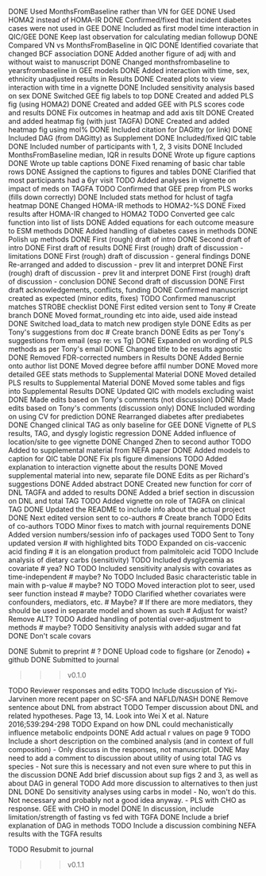 DONE Used MonthsFromBaseline rather than VN for GEE
DONE Used HOMA2 instead of HOMA-IR
DONE Confirmed/fixed that incident diabetes cases were not used in GEE
DONE Included as first model time interaction in QIC/GEE
DONE Keep last observation for calculating median followup
DONE Compared VN vs MonthsFromBaseline in QIC
DONE Identified covariate that changed BCF association
DONE Added another figure of adj with and without waist to manuscript
DONE Changed monthsfrombaseline to yearsfrombaseline in GEE models
DONE Added interaction with time, sex, ethnicity unadjusted results in Results
DONE Created plots to view interaction with time in a vignette
DONE Included sensitivity analysis based on sex
DONE Switched GEE fig labels to top
DONE Created and added PLS fig (using HOMA2)
DONE Created and added GEE with PLS scores code and results
DONE Fix outcomes in heatmap and add axis tilt
DONE Created and added heatmap fig (with just TAGFA)
DONE Created and added heatmap fig using mol%
DONE Included citation for DAGitty (or link)
DONE Included DAG (from DAGitty) as Supplement
DONE Included/fixed QIC table
DONE Included number of participants with 1, 2, 3 visits
DONE Included MonthsFromBaseline median, IQR in results
DONE Wrote up figure captions
DONE Wrote up table captions
DONE Fixed renaming of basic char table rows
DONE Assigned the captions to figures and tables
DONE Clarified that most participants had a 6yr visit
TODO Added analyses in vignette on impact of meds on TAGFA
TODO Confirmed that GEE prep from PLS works (fills down correctly)
DONE Included stats method for hclust of tagfa heatmap
DONE Changed HOMA-IR methods to HOMA2-%S
DONE Fixed results after HOMA-IR changed to HOMA2
TODO Converted gee calc function into list of lists
DONE Added equations for each outcome measure to ESM methods
DONE Added handling of diabetes cases in methods
DONE Polish up methods
DONE First (rough) draft of intro
DONE Second draft of intro
DONE First draft of results
DONE First (rough) draft of discussion - limitations
DONE First (rough) draft of discussion - general findings
DONE Re-arranged and added to discussion - prev lit and interpret
DONE First (rough) draft of discussion - prev lit and interpret
DONE First (rough) draft of discussion - conclusion
DONE Second draft of discussion
DONE First draft acknowledgements, conflicts, funding
DONE Confirmed manuscript created as expected (minor edits, fixes)
TODO Confirmed manuscript matches STROBE checklist
DONE First edited version sent to Tony # Create branch
DONE Moved format_rounding etc into aide, used aide instead
DONE Switched load_data to match new prodigen style
DONE Edits as per Tony's suggestions from doc # Create branch
DONE Edits as per Tony's suggestions from email (esp re: vs Tg)
DONE Expanded on wording of PLS methods as per Tony's email
DONE Changed title to be results agnostic
DONE Removed FDR-corrected numbers in Results
DONE Added Bernie onto author list
DONE Moved degree before affil number
DONE Moved more detailed GEE stats methods to Supplemental Material
DONE Moved detailed PLS results to Supplemental Material
DONE Moved some tables and figs into Supplemental Results
DONE Updated QIC with models excluding waist
DONE Made edits based on Tony's comments (not discussion)
DONE Made edits based on Tony's comments (discussion only)
DONE Included wording on using CV for prediction
DONE Rearranged diabetes after prediabetes
DONE Changed clinical TAG as only baseline for GEE
DONE Vignette of PLS results, TAG, and dysgly logistic regression
DONE Added influence of location/site to gee vignette
DONE Changed Zhen to second author
TODO Added to supplemental material from NEFA paper
DONE Added models to caption for QIC table
DONE Fix pls figure dimensions
TODO Added explanation to interaction vignette about the results
DONE Moved supplemental material into new, separate file
DONE Edits as per Richard's suggestions
DONE Added abstract
DONE Created new function for corr of DNL TAGFA and added to results
DONE Added a brief section in discussion on DNL and total TAG
TODO Added vignette on role of TAGFA on clinical TAG
DONE Updated the README to include info about the actual project
DONE Next edited version sent to co-authors # Create branch
TODO Edits of co-authors
TODO Minor fixes to match with journal requirements
DONE Added version numbers/session info of packages used
TODO Sent to Tony updated version # with highlighted bits
TODO Expanded on cis-vaccenic acid finding # it is an elongation product from palmitoleic acid
TODO Include analysis of dietary carbs (sensitivity)
TODO Included dysglycemia as covariate # yea? NO
TODO Included sensitivity analysis with covariates as time-independent # maybe? No
TODO Included Basic characteristic table in main with p-value # maybe? NO
TODO Moved interaction plot to seer, used seer function instead # maybe?
TODO Clarified whether covariates were confounders, mediators, etc.
    # Maybe?
    # If there are more mediators, they should be used in separate model and shown as such
    # Adjust for waist? Remove ALT?
TODO Added handling of potential over-adjustment to methods # maybe?
TODO Sensitivity analysis with added sugar and fat
DONE Don't scale covars

DONE Submit to preprint # ?
DONE Upload code to figshare (or Zenodo) + github
DONE Submitted to journal
>>> v0.1.0

TODO Reviewer responses and edits
TODO Include discussion of Yki-Jarvinen more recent paper on SC-SFA and NAFLD/NASH
DONE Remove sentence about DNL from abstract
TODO Temper discussion about DNL and related hypotheses.
    Page 13, 14. Look into Wei X et al. Nature 2016;539:294-298
TODO Expand on how DNL could mechanistically influence metabolic endpoints
DONE Add actual r values on page 9
TODO Include a short description on the combined analysis (and in context of full composition)
    - Only discuss in the responses, not manuscript.
DONE May need to add a comment to discussion about utility of using total TAG vs species
    - Not sure this is necessary and not even sure where to put this in the discussion
DONE Add brief discussion about sup figs 2 and 3, as well as about DAG in general
TODO Add more discussion to alternatives to then just DNL
DONE Do sensitivity analyses using carbs in model
    - No, won't do this. Not necessary and probably not a good idea anyway.
    - PLS with CHO as response. GEE with CHO in model
DONE In discussion, include limitation/strength of fasting vs fed with TGFA 
DONE Include a brief explanation of DAG in methods
TODO Include a discussion combining NEFA results with the TGFA results

TODO Resubmit to journal
>>> v0.1.1
